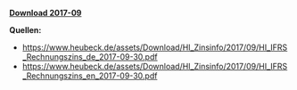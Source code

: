 [**Download 2017-09**](https://downgit.github.io/#/home?url=https://github.com/GeorgGoldbach/Zinsarchiv/tree/master/2017-09)

**Quellen:**
* https://www.heubeck.de/assets/Download/HI_Zinsinfo/2017/09/HI_IFRS_Rechnungszins_de_2017-09-30.pdf
* https://www.heubeck.de/assets/Download/HI_Zinsinfo/2017/09/HI_IFRS_Rechnungszins_en_2017-09-30.pdf
